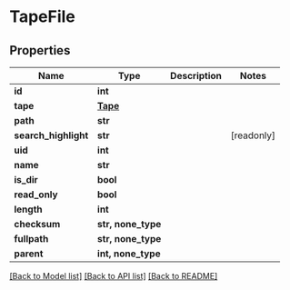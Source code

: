 # TapeFile


## Properties

Name | Type | Description | Notes
------------ | ------------- | ------------- | -------------
**id** | **int** |  | 
**tape** | [**Tape**](Tape.md) |  | 
**path** | **str** |  | 
**search_highlight** | **str** |  | [readonly] 
**uid** | **int** |  | 
**name** | **str** |  | 
**is_dir** | **bool** |  | 
**read_only** | **bool** |  | 
**length** | **int** |  | 
**checksum** | **str, none_type** |  | 
**fullpath** | **str, none_type** |  | 
**parent** | **int, none_type** |  | 

[[Back to Model list]](../#documentation-for-models) [[Back to API list]](../#documentation-for-api-endpoints) [[Back to README]](../)


